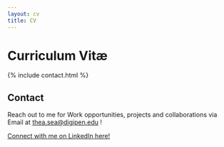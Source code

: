 ```yaml
---
layout: cv
title: CV
---
```


# Curriculum Vitæ

{% include contact.html %}

## Contact

Reach out to me for Work opportunities, projects and collaborations via Email at <a href="mailto:thea.sea@igipen.edu">thea.sea@digipen.edu</a> !

<a href="https://www.linkedin.com/in/thea-sea-01a11923a/">Connect with me on LinkedIn here! </a>
